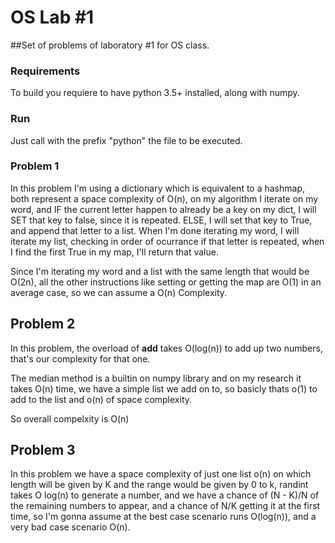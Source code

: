 # OS Lab #1

##Set of problems of laboratory #1 for OS class.

### Requirements
To build you requiere to have python 3.5+ installed, along with numpy.

### Run

Just call with the prefix "python" the file to be executed.

### Problem 1

In this problem I'm using a dictionary which is equivalent to a hashmap, both represent a space complexity of O(n), on my algorithm I iterate on my word, and IF the current letter happen to already be a key on my dict, I will SET that key to false, since it is repeated. ELSE, I will set that key to True, and append that letter to a list. When I'm done iterating my word, I will iterate my list, checking in order of ocurrance if that letter is repeated, when I find the first True in my map, I'll return that value.

Since I'm iterating my word and a list with the same length that would be O(2n), all the other instructions like setting or getting the map are O(1) in an average case, so we can assume a O(n) Complexity.

## Problem 2

In this problem, the overload of __add__ takes O(log(n)) to add up two numbers, that's our complexity for that one.

The median method is a builtin on numpy library and on my research it takes O(n) time, we have a simple list we add on to, so basicly thats o(1) to add to the list and o(n) of space complexity.

So overall compelxity is O(n)

## Problem 3 

In this problem we have a space complexity of just one list o(n) on which length will be given by K and the range would be given by 0 to k, randint takes O log(n) to generate a number, and we have a chance of (N - K)/N of the remaining numbers to appear, and a chance of N/K getting it at the first time, so I'm gonna assume at the best case scenario runs O(log(n)), and a very bad case scenario O(n).
